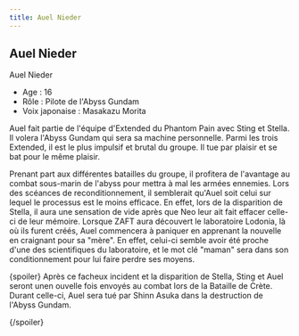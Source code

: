 ```yaml
---
title: Auel Nieder
---
```


Auel Nieder
-----------

Auel Nieder


- Age : 16  
- Rôle : Pilote de l'Abyss Gundam  
- Voix japonaise : Masakazu Morita


Auel fait partie de l'équipe d'Extended du Phantom Pain avec Sting et Stella. Il volera l'Abyss Gundam qui sera sa machine personnelle. Parmi les trois Extended, il est le plus impulsif et brutal du groupe. Il tue par plaisir et se bat pour le même plaisir.


Prenant part aux différentes batailles du groupe, il profitera de l'avantage au combat sous-marin de l'abyss pour mettra à mal les armées ennemies. Lors des scéances de reconditionnement, il semblerait qu'Auel soit celui sur lequel le processus est le moins efficace. En effet, lors de la disparition de Stella, il aura une sensation de vide après que Neo leur ait fait effacer celle-ci de leur mémoire. Lorsque ZAFT aura découvert le laboratoire Lodonia, là où ils furent créés, Auel commencera à paniquer en apprenant la nouvelle en craignant pour sa "mère". En effet, celui-ci semble avoir été proche d'une des scientifiques du laboratoire, et le mot clé "maman" sera dans son conditionnement pour lui faire perdre ses moyens.


{spoiler}
Après ce facheux incident et la disparition de Stella, Sting et Auel seront unen ouvelle fois envoyés au combat lors de la Bataille de Crète. Durant celle-ci, Auel sera tué par Shinn Asuka dans la destruction de l'Abyss Gundam.


{/spoiler}